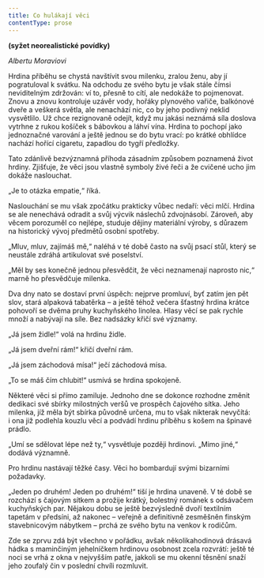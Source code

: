 ```yaml
---
title: Co hulákají věci
contentType: prose
---
```


<section>

<div class="centered">

**(syžet neorealistické povídky)**

</div>

<div class="centered">

_Albertu Moraviovi_

</div>

</section>

<section>

Hrdina příběhu se chystá navštívit svou milenku, zralou ženu, aby jí pogratuloval k svátku. Na odchodu ze svého bytu je však stále čímsi neviditelným zdržován: ví to, přesně to cítí, ale nedokáže to po­jmenovat. Znovu a znovu kontroluje uzávěr vody, hořáky plynového vařiče, balkónové dveře a veškerá světla, ale nenachází nic, co by jeho podivný neklid vysvětlilo. Už chce rezignovaně odejít, když mu jakási neznámá síla doslova vytrhne z rukou košíček s bábovkou a láhví vína. Hrdina to pochopí jako jednoznačné varování a ještě jednou se do bytu vrací: po krátké obhlídce nachází hořící cigaretu, zapadlou do tygří předložky.

Tato zdánlivě bezvýznamná příhoda zásadním způsobem poznamená život hrdiny. Zjišťuje, že věci jsou vlastně symboly živé řeči a že cvičené ucho jim dokáže naslouchat.

„Je to otázka empatie,“ říká.

Naslouchání se mu však zpočátku prakticky vůbec nedaří: věci mlčí. Hrdina se ale nenechává odradit a svůj výcvik náslechů zdvojnásobí. Zároveň, aby věcem porozuměl co nejlépe, studuje dějiny materiální výroby, s důrazem na historický vývoj předmětů osobní spotřeby.

„Mluv, mluv, zajímáš mě,“ naléhá v té době často na svůj psací stůl, který se neustále zdráhá artikulovat své poselství.

„Měl by ses konečně jednou přesvědčit, že věci neznamenají naprosto nic,“ marně ho přesvědčuje milenka.

Dva dny nato se dostaví první úspěch: nejprve promluví, byť zatím jen pět slov, stará alpaková tabatěrka – a ještě téhož večera šťastný hrdina krátce pohovoří se dvěma pruhy kuchyňského linolea. Hlasy věcí se pak rychle množí a nabývají na síle. Bez nadsázky křičí své významy.

„Já jsem židle!“ volá na hrdinu židle.

„Já jsem dveřní rám!“ křičí dveřní rám.

„Já jsem záchodová mísa!“ ječí záchodová mísa.

„To se máš čím chlubit!“ usmívá se hrdina spokojeně.

Některé věci si přímo zamiluje. Jednoho dne se dokonce rozhodne změnit dedikaci své sbírky milostných veršů ve prospěch čajového sítka. Jeho milenka, jíž měla být sbírka původně určena, mu to však nikterak nevyčítá: i ona již podlehla kouzlu věcí a podvádí hrdinu příběhu s košem na špinavé prádlo.

„Umí se sdělovat lépe než ty,“ vysvětluje později hrdinovi. „Mimo jiné,“ dodává významně.

Pro hrdinu nastávají těžké časy. Věci ho bombardují svými bizar­ními požadavky.

„Jeden po druhém! Jeden po druhém!“ tiší je hrdina unaveně. V té době se rozchází s čajovým sítkem a prožije krátký, bolestný románek s odsávačem kuchyňských par. Nějakou dobu se ještě bezvýsledně dvoří textilním tapetám v předsíni, až nakonec – veřejně a definitivně zesměšněn finským stavebnicovým nábytkem – prchá ze svého bytu na venkov k rodičům.

Zde se zprvu zdá být všechno v pořádku, avšak několikahodinová drásavá hádka s maminčiným jehelníčkem hrdinovu osobnost zcela rozvrátí: ještě té noci se vrhá z okna v nejvyšším patře, jakkoli se mu okenní těsnění snaží jeho zoufalý čin v poslední chvíli rozmluvit.

</section>
